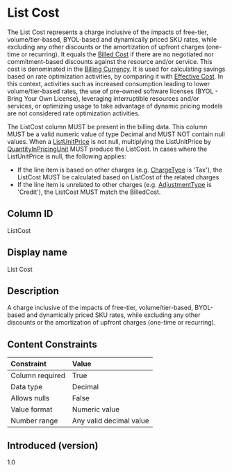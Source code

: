 # List Cost

The List Cost represents a charge inclusive of the impacts of free-tier, volume/tier-based, BYOL-based and dynamically priced SKU rates, while excluding any other discounts or the amortization of upfront charges (one-time or recurring). It equals the [Billed Cost](#billedcost) if there are no negotiated nor commitment-based discounts against the resource and/or service. This cost is denominated in the [Billing Currency](#billingcurrency). It is used for calculating savings based on rate optimization activities, by comparing it with [Effective Cost](#effectivecost). In this context, activities such as increased consumption leading to lower volume/tier-based rates, the use of pre-owned software licenses (BYOL - Bring Your Own License), leveraging interruptible resources and/or services, or optimizing usage to take advantage of dynamic pricing models are not considered rate optimization activities.

The ListCost column MUST be present in the billing data. This column MUST be a valid numeric value of type Decimal and MUST NOT contain null values. When a [ListUnitPrice](#listunitprice) is not null, multiplying the ListUnitPrice by [QuantityInPricingUnit](#quantityinpricingunit ) MUST produce the ListCost. In cases where the ListUnitPrice is null, the following applies:

* If the line item is based on other charges (e.g. [ChargeType](#chargetype) is 'Tax'), the ListCost MUST be calculated based on ListCost of the related charges
* If the line item is unrelated to other charges (e.g. [AdjustmentType](#adjustmenttype) is 'Credit'), the ListCost MUST match the BilledCost.

## Column ID

ListCost

## Display name

List Cost

## Description

A charge inclusive of the impacts of free-tier, volume/tier-based, BYOL-based and dynamically priced SKU rates, while excluding any other discounts or the amortization of upfront charges (one-time or recurring).

## Content Constraints

| Constraint      | Value                   |
|:----------------|:------------------------|
| Column required | True                    |
| Data type       | Decimal                 |
| Allows nulls    | False                   |
| Value format    | Numeric value           |
| Number range    | Any valid decimal value |

## Introduced (version)

1.0

